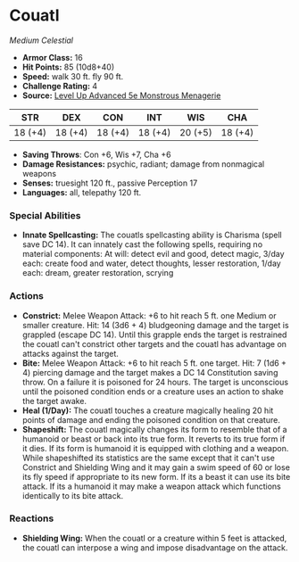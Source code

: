 # Couatl

*Medium* *Celestial*

- **Armor Class:** 16
- **Hit Points:** 85 (10d8+40)
- **Speed:** walk 30 ft. fly 90 ft.
- **Challenge Rating:** 4
- **Source:** [Level Up Advanced 5e Monstrous Menagerie](https://www.levelup5e.com)

| STR | DEX | CON | INT | WIS | CHA |
| --- | --- | --- | --- | --- | --- |
| 18 (+4) | 18 (+4) | 18 (+4) | 18 (+4) | 20 (+5) | 18 (+4) |

- **Saving Throws**: Con +6, Wis +7, Cha +6
- **Damage Resistances:** psychic, radiant; damage from nonmagical weapons
- **Senses:** truesight 120 ft., passive Perception 17
- **Languages:** all, telepathy 120 ft.
### Special Abilities
- **Innate Spellcasting:** The couatls spellcasting ability is Charisma (spell save DC 14). It can innately cast the following spells, requiring no material components: At will: detect evil and good, detect magic, 3/day each: create food and water, detect thoughts, lesser restoration, 1/day each: dream, greater restoration, scrying
### Actions
- **Constrict:** Melee Weapon Attack: +6 to hit  reach 5 ft.  one Medium or smaller creature. Hit: 14 (3d6 + 4) bludgeoning damage  and the target is grappled (escape DC 14). Until this grapple ends  the target is restrained  the couatl can't constrict other targets  and the couatl has advantage on attacks against the target.
- **Bite:** Melee Weapon Attack: +6 to hit  reach 5 ft.  one target. Hit: 7 (1d6 + 4) piercing damage  and the target makes a DC 14 Constitution saving throw. On a failure  it is poisoned for 24 hours. The target is unconscious until the poisoned condition ends or a creature uses an action to shake the target awake.
- **Heal (1/Day):** The couatl touches a creature  magically healing 20 hit points of damage and ending the poisoned condition on that creature.
- **Shapeshift:** The couatl magically changes its form to resemble that of a humanoid or beast  or back into its true form. It reverts to its true form if it dies. If its form is humanoid  it is equipped with clothing and a weapon. While shapeshifted  its statistics are the same except that it can't use Constrict and Shielding Wing and it may gain a swim speed of 60 or lose its fly speed if appropriate to its new form. If its a beast  it can use its bite attack. If its a humanoid  it may make a weapon attack  which functions identically to its bite attack.
### Reactions
- **Shielding Wing:** When the couatl or a creature within 5 feet is attacked, the couatl can interpose a wing and impose disadvantage on the attack.
